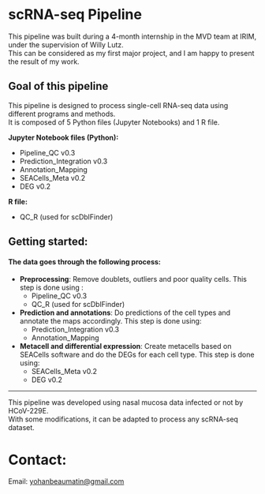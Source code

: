 # scRNA-seq Pipeline

This pipeline was built during a 4-month internship in the MVD team at IRIM, under the supervision of Willy Lutz.  
This can be considered as my first major project, and I am happy to present the result of my work.

## Goal of this pipeline

This pipeline is designed to process single-cell RNA-seq data using different programs and methods.  
It is composed of 5 Python files (Jupyter Notebooks) and 1 R file.

**Jupyter Notebook files (Python):**  
- Pipeline_QC v0.3  
- Prediction_Integration v0.3  
- Annotation_Mapping  
- SEACells_Meta v0.2  
- DEG v0.2  

**R file:**  
- QC_R (used for scDblFinder)

## Getting started:  
#### The data goes through the following process:  
- **Preprocessing**: Remove doublets, outliers and poor quality cells. 
This step is done using :  
  * Pipeline_QC v0.3  
  * QC_R (used for scDblFinder)  
- **Prediction and annotations**: Do predictions of the cell types and annotate the maps accordingly. 
This step is done using:  
  * Prediction_Integration v0.3  
  * Annotation_Mapping  
- **Metacell and differential expression**: Create metacells based on SEACells software and do the DEGs for each cell type. 
This step is done using:
  - SEACells_Meta v0.2
  - DEG v0.2  



---

This pipeline was developed using nasal mucosa data infected or not by HCoV-229E.  
With some modifications, it can be adapted to process any scRNA-seq dataset.

# Contact:
Email: yohanbeaumatin@gmail.com


